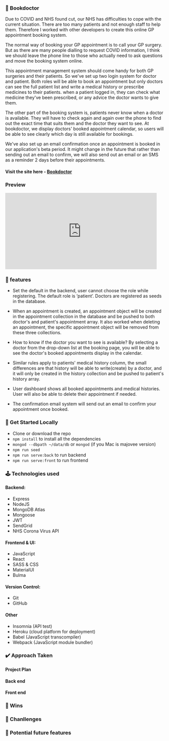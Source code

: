 ### 🚩 Bookdoctor ###

Due to COVID and NHS found cut, our NHS has difficulties to cope with the current situation. There are too many patients and not enough staff to help them. Therefore I worked with other developers to create this online GP appointment booking system. 

The normal way of booking your GP appointment is to call your GP surgery. But as there are many people dialling to request COVID information, I think we should leave the phone line to those who actually need to ask questions and move the booking system online.

This appointment management system should come handy for both GP surgeries and their patients. So we've set up two login system for doctor and patient. Both roles will be able to book an appointment but only doctors can see the full patient list and write a medical history or prescribe medicines to their patients. when a patient logged in, they can check what medicine they've been prescribed, or any advice the doctor wants to give them.

The other part of the booking system is, patients never know when a doctor is available. They will have to check again and again over the phone to find out the exact time that suits them and the doctor they want to see. At bookdoctor, we display doctors' booked appointment calendar, so users will be able to see clearly which day is still available for bookings. 

We've also set up an email confirmation once an appointment is booked in our application's beta period. It might change in the future that rather than sending out an email to confirm, we will also send out an email or an SMS as a reminder 2 days before their appointments.


#### Visit the site here - [Bookdoctor](https://bookdoctor.herokuapp.com/)


### Preview
<iframe src="https://giphy.com/embed/UVGbG91XEPE4601aKz" width="480" height="242" frameBorder="0" class="giphy-embed" allowFullScreen></iframe>



### 💎 features ###
* Set the default in the backend, user cannot choose the role while registering. The default role is ‘patient’. Doctors are registered as seeds in the database.

* When an appointment is created, an appointment object will be created in the appointment collection in the database and be pushed to both doctor's and patient's appointment array. It also worked when deleting an appointment, the specific appointment object will be removed from these three collections.

* How to know if the doctor you want to see is available? By selecting a doctor from the drop-down list at the booking page, you will be able to see the doctor's booked appointments display in the calendar.

* Similar rules apply to patients' medical history column, the small differences are that history will be able to write(create) by a doctor, and it will only be created in the history collection and be pushed to patient's history array. 

* User dashboard shows all booked appointments and medical histories. User will also be able to delete their appointment if needed.

* The confirmation email system will send out an email to confirm your appointment once booked.


### :rocket: Get Started Locally ###

* Clone or download the repo
* `npm install` to install all the dependencies
* `mongod --dbpath ~/data/db`  or `mongod` (if you Mac is majovee version)
* `npm run seed`
* `npm run serve:back` to run backend
* `npm run serve:front` to run frontend



### 🕹 Technologies used ###

#### Backend:
* Express
* NodeJS
* MongoDB Atlas
* Mongoose
* JWT
* SendGrid
* NHS Corona Virus API

#### Frontend & UI:
* JavaScript
* React
* SASS & CSS
* MaterialUI
* Bulma

#### Version Control: 
* Git 
* GitHub

#### Other
* Insomnia (API test)
* Heroku (cloud platform for deployment)
* Babel (JavaScript transcompiler)
* Webpack (JavaScript module bundler)




### ✔️ Approach Taken ###



#### Project Plan



#### Back end


#### Front end



### 🤗 Wins ###



### 🧐 Chanllenges ###




### 🔮 Potential future features ###








